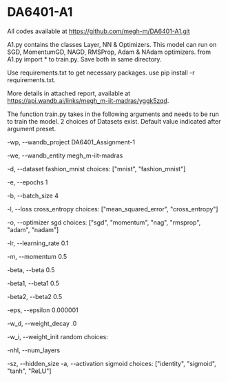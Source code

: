 # DA6401-A1
All codes available at https://github.com/megh-m/DA6401-A1.git

A1.py contains the classes Layer, NN & Optimizers. This model can run on SGD, MomentumGD, NAGD, RMSProp, Adam & NAdam optimizers.
from A1.py import * to train.py. Save both in same directory.

Use requirements.txt to get necessary packages. use pip install -r requirements.txt. 

More details in attached report, available at https://api.wandb.ai/links/megh_m-iit-madras/yggk5zqd.

The function train.py takes in the following arguments and needs to be run to train the model. 2 choices of Datasets exist. Default value indicated after argument preset.

-wp, --wandb_project	DA6401_Assignment-1

-we, --wandb_entity		megh_m-iit-madras

-d, --dataset	fashion_mnist	choices: ["mnist", "fashion_mnist"]

-e, --epochs	1	

-b, --batch_size	4

-l, --loss	cross_entropy	choices: ["mean_squared_error", "cross_entropy"]

-o, --optimizer	sgd	choices: ["sgd", "momentum", "nag", "rmsprop", "adam", "nadam"]

-lr, --learning_rate	0.1

-m, --momentum	0.5	

-beta, --beta	0.5	

-beta1, --beta1	0.5

-beta2, --beta2	0.5	

-eps, --epsilon	0.000001	

-w_d, --weight_decay	.0	

-w_i, --weight_init	random	choices: 

-nhl, --num_layers	

-sz, --hidden_size
-a, --activation	sigmoid	choices: ["identity", "sigmoid", "tanh", "ReLU"]
